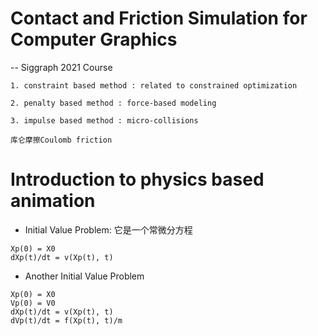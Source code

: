# Contact and Friction Simulation for Computer Graphics
-- Siggraph 2021 Course

```
1. constraint based method : related to constrained optimization

2. penalty based method : force-based modeling

3. impulse based method : micro-collisions

```


```
库仑摩擦Coulomb friction 

```

# Introduction to physics based animation
- Initial Value Problem: 它是一个常微分方程
```
Xp(0) = X0
dXp(t)/dt = v(Xp(t), t)
```
- Another Initial Value Problem
```
Xp(0) = X0
Vp(0) = V0
dXp(t)/dt = v(Xp(t), t)
dVp(t)/dt = f(Xp(t), t)/m
```

